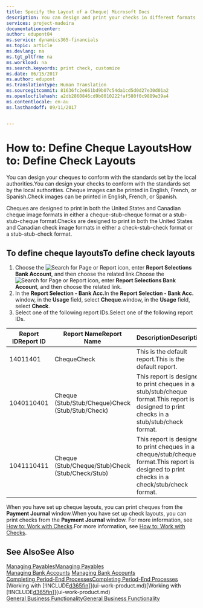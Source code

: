 ```yaml
---
title: Specify the Layout of a Cheque| Microsoft Docs
description: You can design and print your checks in different formats to conform with standards.
services: project-madeira
documentationcenter: 
author: edupont04
ms.service: dynamics365-financials
ms.topic: article
ms.devlang: na
ms.tgt_pltfrm: na
ms.workload: na
ms.search.keywords: print check, customize
ms.date: 06/15/2017
ms.author: edupont
ms.translationtype: Human Translation
ms.sourcegitcommit: 81636fc2e661bd9b07c54da1cd5d0d27e30d01a2
ms.openlocfilehash: a2db2860846cd9b8010222faf580f0c9889e39a4
ms.contentlocale: en-au
ms.lasthandoff: 09/11/2017


---
```

# <a name="how-to-define-check-layouts"></a><span data-ttu-id="b1029-103">How to: Define Cheque Layouts</span><span class="sxs-lookup"><span data-stu-id="b1029-103">How to: Define Check Layouts</span></span>
<span data-ttu-id="b1029-104">You can design your cheques to conform with the standards set by the local authorities.</span><span class="sxs-lookup"><span data-stu-id="b1029-104">You can design your checks to conform with the standards set by the local authorities.</span></span> <span data-ttu-id="b1029-105">Cheque images can be printed in English, French, or Spanish.</span><span class="sxs-lookup"><span data-stu-id="b1029-105">Check images can be printed in English, French, or Spanish.</span></span>

<span data-ttu-id="b1029-106">Cheques are designed to print in both the United States and Canadian cheque image formats in either a cheque-stub-cheque format or a stub-stub-cheque format.</span><span class="sxs-lookup"><span data-stu-id="b1029-106">Checks are designed to print in both the United States and Canadian check image formats in either a check-stub-check format or a stub-stub-check format.</span></span>

## <a name="to-define-check-layouts"></a><span data-ttu-id="b1029-107">To define cheque layouts</span><span class="sxs-lookup"><span data-stu-id="b1029-107">To define check layouts</span></span>
1. <span data-ttu-id="b1029-108">Choose the ![Search for Page or Report](media/ui-search/search_small.png "Search for Page or Report icon") icon, enter **Report Selections Bank Account**, and then choose the related link.</span><span class="sxs-lookup"><span data-stu-id="b1029-108">Choose the ![Search for Page or Report](media/ui-search/search_small.png "Search for Page or Report icon") icon, enter **Report Selections Bank Account**, and then choose the related link.</span></span>
2. <span data-ttu-id="b1029-109">In the **Report Selection - Bank Acc.**</span><span class="sxs-lookup"><span data-stu-id="b1029-109">In the **Report Selection - Bank Acc.**</span></span> <span data-ttu-id="b1029-110">window, in the **Usage** field, select **Cheque**.</span><span class="sxs-lookup"><span data-stu-id="b1029-110">window, in the **Usage** field, select **Check**.</span></span>
3. <span data-ttu-id="b1029-111">Select one of the following report IDs.</span><span class="sxs-lookup"><span data-stu-id="b1029-111">Select one of the following report IDs.</span></span>

| <span data-ttu-id="b1029-112">Report ID</span><span class="sxs-lookup"><span data-stu-id="b1029-112">Report ID</span></span> | <span data-ttu-id="b1029-113">Report Name</span><span class="sxs-lookup"><span data-stu-id="b1029-113">Report Name</span></span> | <span data-ttu-id="b1029-114">Description</span><span class="sxs-lookup"><span data-stu-id="b1029-114">Description</span></span> |
| --- | --- | --- |
| <span data-ttu-id="b1029-115">1401</span><span class="sxs-lookup"><span data-stu-id="b1029-115">1401</span></span> |<span data-ttu-id="b1029-116">Cheque</span><span class="sxs-lookup"><span data-stu-id="b1029-116">Check</span></span> |<span data-ttu-id="b1029-117">This is the default report.</span><span class="sxs-lookup"><span data-stu-id="b1029-117">This is the default report.</span></span> |
| <span data-ttu-id="b1029-118">10401</span><span class="sxs-lookup"><span data-stu-id="b1029-118">10401</span></span> |<span data-ttu-id="b1029-119">Cheque (Stub/Stub/Cheque)</span><span class="sxs-lookup"><span data-stu-id="b1029-119">Check (Stub/Stub/Check)</span></span> |<span data-ttu-id="b1029-120">This report is designed to print cheques in a stub/stub/cheque format.</span><span class="sxs-lookup"><span data-stu-id="b1029-120">This report is designed to print checks in a stub/stub/check format.</span></span> |
| <span data-ttu-id="b1029-121">10411</span><span class="sxs-lookup"><span data-stu-id="b1029-121">10411</span></span> |<span data-ttu-id="b1029-122">Cheque (Stub/Cheque/Stub)</span><span class="sxs-lookup"><span data-stu-id="b1029-122">Check (Stub/Check/Stub)</span></span> |<span data-ttu-id="b1029-123">This report is designed to print cheques in a cheque/stub/cheque format.</span><span class="sxs-lookup"><span data-stu-id="b1029-123">This report is designed to print checks in a check/stub/check format.</span></span> |

<span data-ttu-id="b1029-124">When you have set up cheque layouts, you can print cheques from the **Payment Journal** window.</span><span class="sxs-lookup"><span data-stu-id="b1029-124">When you have set up check layouts, you can print checks from the **Payment Journal** window.</span></span> <span data-ttu-id="b1029-125">For more information, see [How to: Work with Checks](payables-how-work-checks.md).</span><span class="sxs-lookup"><span data-stu-id="b1029-125">For more information, see [How to: Work with Checks](payables-how-work-checks.md).</span></span>

## <a name="see-also"></a><span data-ttu-id="b1029-126">See Also</span><span class="sxs-lookup"><span data-stu-id="b1029-126">See Also</span></span>
[<span data-ttu-id="b1029-127">Managing Payables</span><span class="sxs-lookup"><span data-stu-id="b1029-127">Managing Payables</span></span>](payables-manage-payables.md)  
<span data-ttu-id="b1029-128">[Managing Bank Accounts](bank-manage-bank-accounts.md) </span><span class="sxs-lookup"><span data-stu-id="b1029-128">[Managing Bank Accounts](bank-manage-bank-accounts.md) </span></span>  
[<span data-ttu-id="b1029-129">Completing Period-End Processes</span><span class="sxs-lookup"><span data-stu-id="b1029-129">Completing Period-End Processes</span></span>](year-how-complete-period-end-processes.md)  
<span data-ttu-id="b1029-130">[Working with [!INCLUDE[d365fin](includes/d365fin_md.md)]](ui-work-product.md)</span><span class="sxs-lookup"><span data-stu-id="b1029-130">[Working with [!INCLUDE[d365fin](includes/d365fin_md.md)]](ui-work-product.md)</span></span>  
[<span data-ttu-id="b1029-131">General Business Functionality</span><span class="sxs-lookup"><span data-stu-id="b1029-131">General Business Functionality</span></span>](ui-across-business-areas.md)

